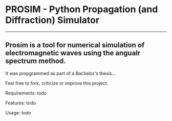 # PROSIM - Python Propagation (and Diffraction) Simulator
---
Prosim is a tool for numerical simulation of electromagnetic waves using the angualr spectrum method.
---

It was propgrammed as part of a Bachelor's thesis...

Feel free to fork, criticize or improve this project.

Requirements: todo


Features: todo


Usage: todo





